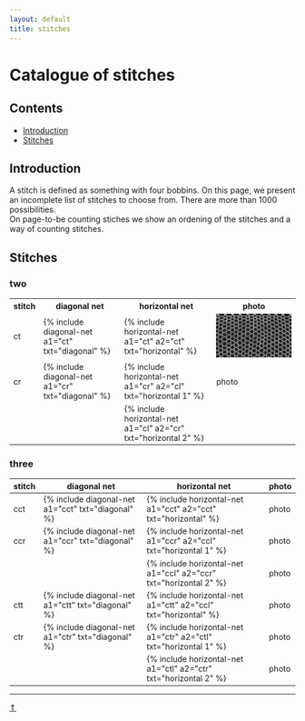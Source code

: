 ```yaml
---
layout: default
title: stitches
---
```


# Catalogue of stitches

## Contents

* [Introduction](#introduction)
* [Stitches](#stitches)

## Introduction

A stitch is defined as something with four bobbins.
On this page, we present an incomplete list of stitches to choose from. There are more than 1000 possibilities.   
On page-to-be counting stiches we show an ordening of the stitches and a way of counting stitches.   

## Stitches
### two

<table>
  <tr><th>stitch</th><th>diagonal net</th><th>horizontal net</th><th>photo</th>
  </tr>
  <tr>
    <td>ct</td>
    <td>{% include diagonal-net a1="ct" txt="diagonal" %}</td>
    <td>{% include horizontal-net a1="ct" a2="ct" txt="horizontal" %}</td>
    <td><img src="../images/ctrl/ASN03.jpg"></td>
  </tr>
  <tr>
    <td>cr</td>
    <td>{% include diagonal-net a1="cr" txt="diagonal" %}</td>
    <td>{% include horizontal-net a1="cr" a2="cl" txt="horizontal 1" %}</td>
    <td>photo</td>
  </tr>
  <tr>
    <td></td>
    <td></td>
    <td>{% include horizontal-net a1="cl" a2="cr" txt="horizontal 2" %}</td>
    <td></td>
  </tr>
 </table>
  

### three

| stitch | diagonal net | horizontal net | photo |    
| --- | --- | --- | --- | 
| cct | {% include diagonal-net a1="cct" txt="diagonal" %}| {% include horizontal-net a1="cct" a2="cct" txt="horizontal" %}  | photo |    
| ccr | {% include diagonal-net a1="ccr" txt="diagonal" %}| {% include horizontal-net a1="ccr" a2="ccl" txt="horizontal 1" %}| photo |    
|     |                                                   | {% include horizontal-net a1="ccl" a2="ccr" txt="horizontal 2" %}| photo |    
| ctt | {% include diagonal-net a1="ctt" txt="diagonal" %}| {% include horizontal-net a1="ctt" a2="ccl" txt="horizontal" %}  | photo |    
| ctr | {% include diagonal-net a1="ctr" txt="diagonal" %}| {% include horizontal-net a1="ctr" a2="ctl" txt="horizontal 1" %}| photo |    
|     |                                                   | {% include horizontal-net a1="ctl" a2="ctr" txt="horizontal 2" %}| photo |    



***
[&uArr;]()




